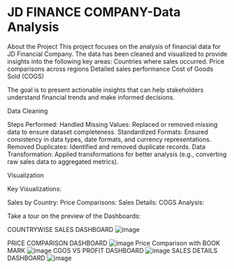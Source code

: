 # JD FINANCE COMPANY-Data Analysis
About the Project
This project focuses on the analysis of financial data for JD Financial Company. The data has been cleaned and visualized to provide insights into the following key areas:
Countries where sales occurred.
Price comparisons across regions
Detailed sales performance
Cost of Goods Sold (COGS)

The goal is to present actionable insights that can help stakeholders understand financial trends and make informed decisions.

Data Cleaning

Steps Performed:
Handled Missing Values: Replaced or removed missing data to ensure dataset completeness.
Standardized Formats: Ensured consistency in data types, date formats, and currency representations.
Removed Duplicates: Identified and removed duplicate records.
Data Transformation: Applied transformations for better analysis (e.g., converting raw sales data to aggregated metrics).

Visualization

Key Visualizations:

Sales by Country:
Price Comparisons:
Sales Details:
COGS Analysis:

Take a tour on the preview of the Dashboards:

COUNTRYWISE SALES DASHBOARD
![image](https://github.com/user-attachments/assets/b5b56374-5965-4eb8-b585-a77daacdb7a9)

PRICE COMPARISON DASHBOARD
![image](https://github.com/user-attachments/assets/ad118358-804d-4946-aa33-38a2daa510dc)
Price Comparison with BOOK MARK
![image](https://github.com/user-attachments/assets/b457f9c1-124b-47fb-a960-499815c6a13c)
CGOS VS PROFIT DASHBOARD
![image](https://github.com/user-attachments/assets/8861e85c-e22a-4e8d-91b2-b9e518b62dea)
SALES DETAILS DASHBOARD
![image](https://github.com/user-attachments/assets/fa9109f5-e039-4aef-acba-ea707832b64c)



